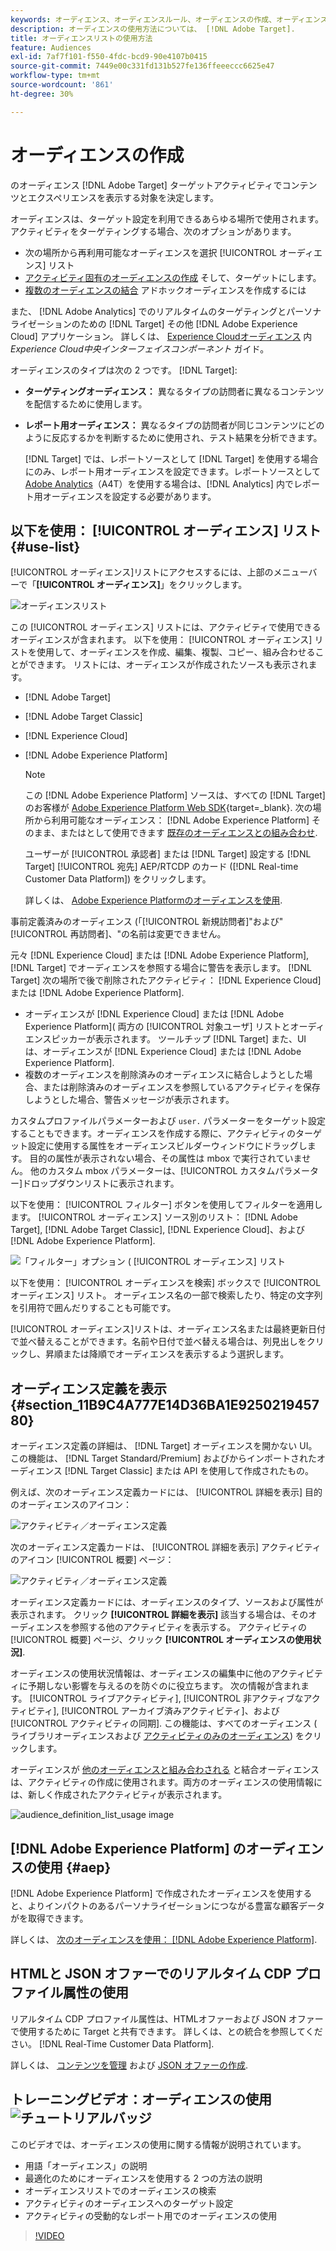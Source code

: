 ```yaml
---
keywords: オーディエンス、オーディエンスルール、オーディエンスの作成、オーディエンスの作成、ターゲットオーディエンス、レポートオーディエンス、レポートオーディエンス、セグメント、カスタムプロファイルパラメーター、オーディエンス定義、オーディエンスリスト
description: オーディエンスの使用方法については、 [!DNL Adobe Target].
title: オーディエンスリストの使用方法
feature: Audiences
exl-id: 7af7f101-f550-4fdc-bcd9-90e4107b0415
source-git-commit: 7449e00c331fd131b527fe136ffeeeccc6625e47
workflow-type: tm+mt
source-wordcount: '861'
ht-degree: 30%

---
```


# オーディエンスの作成

のオーディエンス [!DNL Adobe Target] ターゲットアクティビティでコンテンツとエクスペリエンスを表示する対象を決定します。

オーディエンスは、ターゲット設定を利用できるあらゆる場所で使用されます。アクティビティをターゲティングする場合、次のオプションがあります。

* 次の場所から再利用可能なオーディエンスを選択 [!UICONTROL オーディエンス] リスト
* [アクティビティ固有のオーディエンスの作成](/help/main/c-target/creating-activity-only-audience.md) そして、ターゲットにします。
* [複数のオーディエンスの結合](/help/main/c-target/combining-multiple-audiences.md#concept_A7386F1EA4394BD2AB72399C225981E5) アドホックオーディエンスを作成するには

また、 [!DNL Adobe Analytics] でのリアルタイムのターゲティングとパーソナライゼーションのための [!DNL Target] その他 [!DNL Adobe Experience Cloud] アプリケーション。 詳しくは、 [Experience Cloudオーディエンス](https://experienceleague.adobe.com/docs/core-services/interface/audiences/audience-library.html?lang=ja) 内 *Experience Cloud中央インターフェイスコンポーネント* ガイド。

オーディエンスのタイプは次の 2 つです。 [!DNL Target]:

* **ターゲティングオーディエンス：** 異なるタイプの訪問者に異なるコンテンツを配信するために使用します。
* **レポート用オーディエンス：** 異なるタイプの訪問者が同じコンテンツにどのように反応するかを判断するために使用され、テスト結果を分析できます。

  [!DNL Target] では、レポートソースとして [!DNL Target] を使用する場合にのみ、レポート用オーディエンスを設定できます。レポートソースとして [ Adobe Analytics](/help/main/c-integrating-target-with-mac/a4t/a4t.md)（A4T）を使用する場合は、[!DNL Analytics] 内でレポート用オーディエンスを設定する必要があります。

## 以下を使用： [!UICONTROL オーディエンス] リスト {#use-list}

[!UICONTROL オーディエンス]リストにアクセスするには、上部のメニューバーで「**[!UICONTROL オーディエンス]**」をクリックします。

![オーディエンスリスト](assets/audiences_list.png)

この [!UICONTROL オーディエンス] リストには、アクティビティで使用できるオーディエンスが含まれます。 以下を使用： [!UICONTROL オーディエンス] リストを使用して、オーディエンスを作成、編集、複製、コピー、組み合わせることができます。 リストには、オーディエンスが作成されたソースも表示されます。

* [!DNL Adobe Target]
* [!DNL Adobe Target Classic]
* [!DNL Experience Cloud]
* [!DNL Adobe Experience Platform]

  >[!NOTE]
  >
  >この [!DNL Adobe Experience Platform] ソースは、すべての [!DNL Target] のお客様が [Adobe Experience Platform Web SDK](https://experienceleague.corp.adobe.com/docs/target-dev/developer/client-side/aep-web-sdk.html?lang=ja){target=_blank}. 次の場所から利用可能なオーディエンス： [!DNL Adobe Experience Platform] そのまま、またはとして使用できます [既存のオーディエンスとの組み合わせ](/help/main/c-target/combining-multiple-audiences.md).
  >
  >ユーザーが [!UICONTROL 承認者] または [!DNL Target] 設定する [!DNL Target] [!UICONTROL 宛先] AEP/RTCDP のカード ([!DNL Real-time Customer Data Platform]) をクリックします。
  >
  >詳しくは、 [Adobe Experience Platformのオーディエンスを使用](#aep).

事前定義済みのオーディエンス (「[!UICONTROL 新規訪問者]&quot;および&quot;[!UICONTROL 再訪問者]、&quot;の名前は変更できません。

元々 [!DNL Experience Cloud] または [!DNL Adobe Experience Platform], [!DNL Target] でオーディエンスを参照する場合に警告を表示します。 [!DNL Target] 次の場所で後で削除されたアクティビティ： [!DNL Experience Cloud] または [!DNL Adobe Experience Platform].

* オーディエンスが [!DNL Experience Cloud] または [!DNL Adobe Experience Platform]( 両方の [!UICONTROL 対象ユーザ] リストとオーディエンスピッカーが表示されます。 ツールチップ [!DNL Target] また、UI は、オーディエンスが [!DNL Experience Cloud] または [!DNL Adobe Experience Platform].
* 複数のオーディエンスを削除済みのオーディエンスに結合しようとした場合、または削除済みのオーディエンスを参照しているアクティビティを保存しようとした場合、警告メッセージが表示されます。

カスタムプロファイルパラメーターおよび `user.` パラメーターをターゲット設定することもできます。オーディエンスを作成する際に、アクティビティのターゲット設定に使用する属性をオーディエンスビルダーウィンドウにドラッグします。 目的の属性が表示されない場合、その属性は mbox で実行されていません。 他のカスタム mbox パラメーターは、[!UICONTROL カスタムパラメーター]ドロップダウンリストに表示されます。

以下を使用： [!UICONTROL フィルター] ボタンを使用してフィルターを適用します。 [!UICONTROL オーディエンス] ソース別のリスト： [!DNL Adobe Target], [!DNL Adobe Target Classic], [!DNL Experience Cloud]、および [!DNL Adobe Experience Platform].

![「フィルター」オプション ( [!UICONTROL オーディエンス] リスト](assets/filters.png)

以下を使用： [!UICONTROL オーディエンスを検索] ボックスで [!UICONTROL オーディエンス] リスト。 オーディエンス名の一部で検索したり、特定の文字列を引用符で囲んだりすることも可能です。

[!UICONTROL オーディエンス]リストは、オーディエンス名または最終更新日付で並べ替えることができます。名前や日付で並べ替える場合は、列見出しをクリックし、昇順または降順でオーディエンスを表示するよう選択します。

## オーディエンス定義を表示 {#section_11B9C4A777E14D36BA1E925021945780}

オーディエンス定義の詳細は、 [!DNL Target] オーディエンスを開かない UI。 この機能は、 [!DNL Target Standard/Premium] およびからインポートされたオーディエンス [!DNL Target Classic] または API を使用して作成されたもの。

例えば、次のオーディエンス定義カードには、 [!UICONTROL 詳細を表示] 目的のオーディエンスのアイコン：

![アクティビティ／オーディエンス定義](assets/audience_definition_list.png)

次のオーディエンス定義カードは、 [!UICONTROL 詳細を表示] アクティビティのアイコン [!UICONTROL 概要] ページ：

![アクティビティ／オーディエンス定義](assets/view-details-activity-overview.png)

オーディエンス定義カードには、オーディエンスのタイプ、ソースおよび属性が表示されます。 クリック **[!UICONTROL 詳細を表示]** 該当する場合は、そのオーディエンスを参照する他のアクティビティを表示する。 アクティビティの [!UICONTROL 概要] ページ、クリック **[!UICONTROL オーディエンスの使用状況]**.

オーディエンスの使用状況情報は、オーディエンスの編集中に他のアクティビティに予期しない影響を与えるのを防ぐのに役立ちます。 次の情報が含まれます。 [!UICONTROL ライブアクティビティ], [!UICONTROL 非アクティブなアクティビティ], [!UICONTROL アーカイブ済みアクティビティ]、および [!UICONTROL アクティビティの同期]. この機能は、すべてのオーディエンス ( ライブラリオーディエンスおよび [アクティビティのみのオーディエンス](/help/main/c-target/creating-activity-only-audience.md#concept_A6BADCF530ED4AE1852E677FEBE68483)) をクリックします。

オーディエンスが [他のオーディエンスと組み合わされる](/help/main/c-target/combining-multiple-audiences.md) と結合オーディエンスは、アクティビティの作成に使用されます。両方のオーディエンスの使用情報には、新しく作成されたアクティビティが表示されます。

![audience_definition_list_usage image](assets/audience_definition_list_usage.png)

<!--The following audience definition card is for an audience imported from the Adobe Experience Cloud. In this instance, the audience was imported from Adobe Audience Manager (AAM).

![Usage tab on Audience Definition card](assets/audience_definition_mc.png)

The following details are available for these imported audience types:

| Audience Type | Details |
|--- |--- |
|Mobile audience|Marketing Name, Vendor, and Model.<br>The `matches | does not match` operator displays instead of `equals | does not equal`<br>![Imported Mobile Audience](/help/main/c-target/c-audiences/assets/imported_mobile_audience.png).|
|Visitor-behavior audience|**user.categoryAffinity:** `categoryAffinity` with `FAVORITE` parameter.<br>![Imported Category Affinity](/help/main/c-target/c-audiences/assets/imported_category_affinity.png)<br>**Monitoring:** Monitoring service equals true.<br>**No Monitoring Service:** Monitoring service equals false.<br>![Imported Monitoring](/help/main/c-target/c-audiences/assets/imported_monitoring.png)|
|Audiences using the NOT operator|**Single Rule:** Target displays the audience in the format `[All Visitor AND [NOT [rule]`. Single NOT rule displays with AND with `AllVisitor` audience.<br>![Imported Not Audience](/help/main/c-target/c-audiences/assets/imported_not_audience.png)|

Keep the following points in mind as you work with imported audiences:

* Expression target audiences are no longer supported in Target Standard/Premium. 
* Target Standard/Premium does not support some deprecated audiences or has improved operators for ease of use. Because of this, the definition of an imported audience, although working as per definition, does not mean that same is now available for creation in the Standard/Premium interface. For example, Social Audiences are visible with their rules but Target Standard/Premium does not allow social audiences to be created.-->

## [!DNL Adobe Experience Platform] のオーディエンスの使用 {#aep}

[!DNL Adobe Experience Platform] で作成されたオーディエンスを使用すると、よりインパクトのあるパーソナライゼーションにつながる豊富な顧客データがを取得できます。

詳しくは、 [次のオーディエンスを使用： [!DNL Adobe Experience Platform]](/help/main/c-integrating-target-with-mac/integrating-with-rtcdp.md#aep).

## HTMLと JSON オファーでのリアルタイム CDP プロファイル属性の使用

リアルタイム CDP プロファイル属性は、HTMLオファーおよび JSON オファーで使用するために Target と共有できます。 詳しくは、との統合を参照してください。 [!DNL Real-Time Customer Data Platform].

詳しくは、 [コンテンツを管理](/help/main/c-experiences/c-manage-content/manage-content.md) および [JSON オファーの作成](/help/main/c-experiences/c-manage-content/create-json-offer.md).

## トレーニングビデオ：オーディエンスの使用 ![チュートリアルバッジ](/help/main/assets/tutorial.png)

このビデオでは、オーディエンスの使用に関する情報が説明されています。

* 用語「オーディエンス」の説明
* 最適化のためにオーディエンスを使用する 2 つの方法の説明
* オーディエンスリストでのオーディエンスの検索
* アクティビティのオーディエンスへのターゲット設定
* アクティビティの受動的なレポート用でのオーディエンスの使用

>[!VIDEO](https://video.tv.adobe.com/v/17398)
